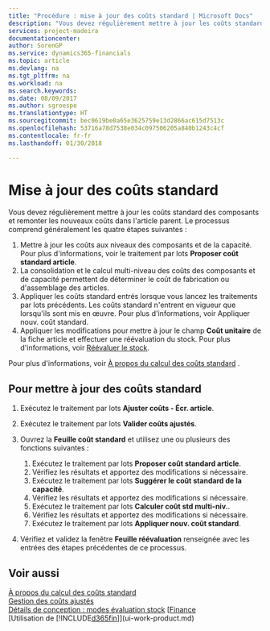 ```yaml
---
title: "Procédure : mise à jour des coûts standard | Microsoft Docs"
description: "Vous devez régulièrement mettre à jour les coûts standard des composants et remonter les nouveaux coûts dans l'article parent."
services: project-madeira
documentationcenter: 
author: SorenGP
ms.service: dynamics365-financials
ms.topic: article
ms.devlang: na
ms.tgt_pltfrm: na
ms.workload: na
ms.search.keywords: 
ms.date: 08/09/2017
ms.author: sgroespe
ms.translationtype: HT
ms.sourcegitcommit: bec0619be0a65e3625759e13d2866ac615d7513c
ms.openlocfilehash: 53716a78d7538e034c097506205a840b1243c4cf
ms.contentlocale: fr-fr
ms.lasthandoff: 01/30/2018

---
```

# <a name="update-standard-costs"></a>Mise à jour des coûts standard
Vous devez régulièrement mettre à jour les coûts standard des composants et remonter les nouveaux coûts dans l'article parent. Le processus comprend généralement les quatre étapes suivantes :  

1.  Mettre à jour les coûts aux niveaux des composants et de la capacité. Pour plus d'informations, voir le traitement par lots **Proposer coût standard article**.  
2.  La consolidation et le calcul multi-niveau des coûts des composants et de capacité permettent de déterminer le coût de fabrication ou d'assemblage des articles.  
3.  Appliquer les coûts standard entrés lorsque vous lancez les traitements par lots précédents. Les coûts standard n'entrent en vigueur que lorsqu'ils sont mis en œuvre. Pour plus d'informations, voir Appliquer nouv. coût standard.  
4.  Appliquer les modifications pour mettre à jour le champ **Coût unitaire** de la fiche article et effectuer une réévaluation du stock. Pour plus d'informations, voir [Réévaluer le stock](inventory-how-revalue-inventory.md).  

Pour plus d'informations, voir [À propos du calcul des coûts standard](finance-about-calculating-standard-cost.md) .  
## <a name="to-update-standard-costs"></a>Pour mettre à jour des coûts standard  
1.  Exécutez le traitement par lots **Ajuster coûts - Écr. article**.  
2.  Exécutez le traitement par lots **Valider coûts ajustés**.  
3.  Ouvrez la **Feuille coût standard** et utilisez une ou plusieurs des fonctions suivantes :  

    1.  Exécutez le traitement par lots **Proposer coût standard article**.  
    2.  Vérifiez les résultats et apportez des modifications si nécessaire.  
    3.  Exécutez le traitement par lots **Suggérer le coût standard de la capacité**.  
    4.  Vérifiez les résultats et apportez des modifications si nécessaire.
    5. Exécutez le traitement par lots **Calculer coût std multi-niv.**.
    6.  Vérifiez les résultats et apportez des modifications si nécessaire.
    7.  Exécutez le traitement par lots **Appliquer nouv. coût standard**.  
4.  Vérifiez et validez la fenêtre **Feuille réévaluation** renseignée avec les entrées des étapes précédentes de ce processus.  

## <a name="see-also"></a>Voir aussi  
 [À propos du calcul des coûts standard](finance-about-calculating-standard-cost.md)   
 [Gestion des coûts ajustés](finance-manage-inventory-costs.md)   
 [Détails de conception : modes évaluation stock](design-details-costing-methods.md) [[Finance](finance.md)  
 [Utilisation de [!INCLUDE[d365fin](includes/d365fin_md.md)]](ui-work-product.md)  

